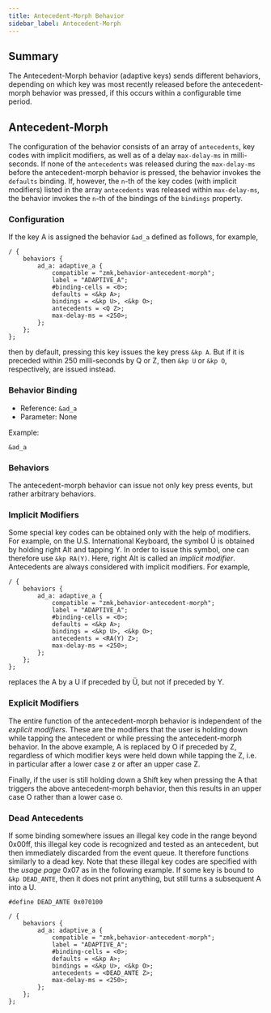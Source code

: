 ```yaml
---
title: Antecedent-Morph Behavior
sidebar_label: Antecedent-Morph
---
```


## Summary

The Antecedent-Morph behavior (adaptive keys) sends different behaviors, depending on which key was most recently
released before the antecedent-morph behavior was pressed, if this occurs within a configurable time period.

## Antecedent-Morph

The configuration of the behavior consists of an array of `antecedents`, key codes with implicit modifiers, as well as
of a delay `max-delay-ms` in milli-seconds. If none of the `antecedents` was released during the `max-delay-ms` before
the antecedent-morph behavior is pressed, the behavior invokes the `defaults` binding. If, however, the `n`-th of the
key codes (with implicit modifiers) listed in the array `antecedents` was released within `max-delay-ms`, the behavior
invokes the `n`-th of the bindings of the `bindings` property.

### Configuration

If the key A is assigned the behavior `&ad_a` defined as follows, for example,

```dts
/ {
    behaviors {
        ad_a: adaptive_a {
            compatible = "zmk,behavior-antecedent-morph";
            label = "ADAPTIVE_A";
            #binding-cells = <0>;
            defaults = <&kp A>;
            bindings = <&kp U>, <&kp O>;
            antecedents = <Q Z>;
            max-delay-ms = <250>;
        };
    };
};
```

then by default, pressing this key issues the key press `&kp A`. But if it is preceded within 250 milli-seconds by Q or
Z, then `&kp U` or `&kp O`, respectively, are issued instead.

### Behavior Binding

- Reference: `&ad_a`
- Parameter: None

Example:

```dts
&ad_a
```

### Behaviors

The antecedent-morph behavior can issue not only key press events, but rather arbitrary behaviors.

### Implicit Modifiers

Some special key codes can be obtained only with the help of modifiers. For example, on the U.S. International Keyboard,
the symbol Ü is obtained by holding right Alt and tapping Y. In order to issue this symbol, one can therefore use `&kp
RA(Y)`. Here, right Alt is called an *implicit modifier*. Antecedents are always considered with implicit modifiers. For
example,

```dts
/ {
    behaviors {
        ad_a: adaptive_a {
            compatible = "zmk,behavior-antecedent-morph";
            label = "ADAPTIVE_A";
            #binding-cells = <0>;
            defaults = <&kp A>;
            bindings = <&kp U>, <&kp O>;
            antecedents = <RA(Y) Z>;
            max-delay-ms = <250>;
        };
    };
};
```

replaces the A by a U if preceded by Ü, but not if preceded by Y.

### Explicit Modifiers

The entire function of the antecedent-morph behavior is independent of the *explicit modifiers*. These are the modifiers
that the user is holding down while tapping the antecedent or while pressing the antecedent-morph behavior. In the above
example, A is replaced by O if preceded by Z, regardless of which modifier keys were held down while tapping the Z,
i.e. in particular after a lower case z or after an upper case Z.

Finally, if the user is still holding down a Shift key when pressing the A that triggers the above antecedent-morph
behavior, then this results in an upper case O rather than a lower case o.

### Dead Antecedents

If some binding somewhere issues an illegal key code in the range beyond 0x00ff, this illegal key code is recognized and
tested as an antecedent, but then immediately discarded from the event queue. It therefore functions similarly to a dead
key. Note that these illegal key codes are specified with the *usage page* 0x07 as in the following example. If some key
is bound to `&kp DEAD_ANTE`, then it does not print anything, but still turns a subsequent A into a U.

```dts
#define DEAD_ANTE 0x070100

/ {
    behaviors {
        ad_a: adaptive_a {
            compatible = "zmk,behavior-antecedent-morph";
            label = "ADAPTIVE_A";
            #binding-cells = <0>;
            defaults = <&kp A>;
            bindings = <&kp U>, <&kp O>;
            antecedents = <DEAD_ANTE Z>;
            max-delay-ms = <250>;
        };
    };
};
```
